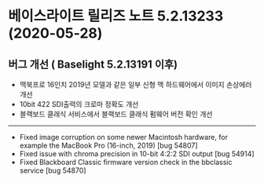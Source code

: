 # 베이스라이트 릴리즈 노트 5.2.13233 (2020-05-28)

## 버그 개선 ( Baselight 5.2.13191 이후)

* 맥북프로 16인치 2019년 모델과 같은 일부 신형 맥 하드웨어에서 이미지 손상에러 개선
* 10bit 422 SDI출력의 크로마 정확도 개선
* 블랙보드 클래식 서비스에서 블랙보드 클래식 펌웨어 버전 확인 개선

****

* Fixed image corruption on some newer Macintosh hardware, for example the MacBook Pro (16-inch, 2019) \[bug 54807]
* Fixed issue with chroma precision in 10-bit 4:2:2 SDI output \[bug 54914]
* Fixed Blackboard Classic firmware version check in the bbclassic service \[bug 54870]
